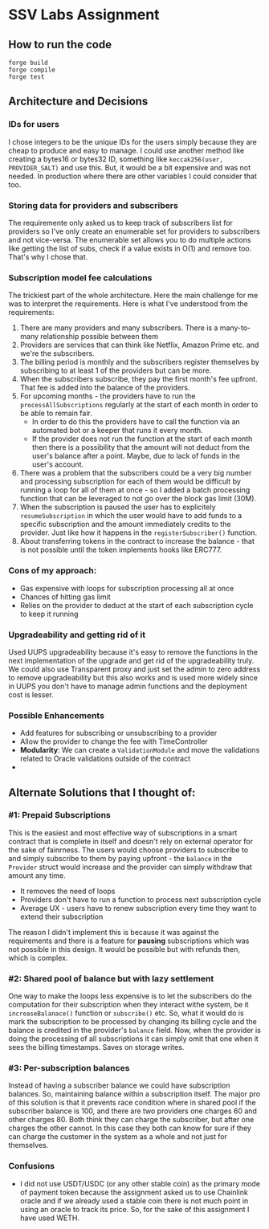 # SSV Labs Assignment

## How to run the code
```
forge build
forge compile
forge test
```

## Architecture and Decisions

### IDs for users
I chose integers to be the unique IDs for the users simply because they are cheap to produce and easy to manage. I could use another method like creating a bytes16 or bytes32 ID, something like `keccak256(user, PROVIDER_SALT)` and use this. But, it would be a bit expensive and was not needed. In production where there are other variables I could consider that too.

### Storing data for providers and subscribers
The requiremente only asked us to keep track of subscribers list for providers so I've only create an enumerable set for providers to subscribers and not vice-versa. The enumerable set allows you to do multiple actions like getting the list of subs, check if a value exists in O(1) and remove too. That's why I chose that.

### Subscription model fee calculations

The trickiest part of the whole architecture. Here the main challenge for me was to interpret the requirements. Here is what I've understood from the requirements:

1. There are many providers and many subscribers. There is a many-to-many relationship possible between them
2. Providers are services that can think like Netflix, Amazon Prime etc. and we're the subscribers.
3. The billing period is monthly and the subscribers register themselves by subscribing to at least 1 of the providers but can be more.
4. When the subscribers subscribe, they pay the first month's fee upfront. That fee is added into the balance of the providers.
5. For upcoming months - the providers have to run the `processAllSubscriptions` regularly at the start of each month in order to be able to remain fair.
    - In order to do this the providers have to call the function via an automated bot or a keeper that runs it every month.
    - If the provider does not run the function at the start of each month then there is a possibility that the amount will not deduct from the user's balance after a point. Maybe, due to lack of funds in the user's account.
6. There was a problem that the subscribers could be a very big number and processing subscription for each of them would be difficult by running a loop for all of them at once - so I added a batch processing function that can be leveraged to not go over the block gas limit (30M).
7. When the subscription is paused the user has to explicitely `resumeSubscription` in which the user would have to add funds to a specific subscription and the amount immediately credits to the provider. Just like how it happens in the `registerSubscriber()` function.
8. About transferring tokens in the contract to increase the balance - that is not possible until the token implements hooks like ERC777.

### Cons of my approach:

- Gas expensive with loops for subscription processing all at once
- Chances of hitting gas limit
- Relies on the provider to deduct at the start of each subscription cycle to keep it running

### Upgradeability and getting rid of it
Used UUPS upgradeability because it's easy to remove the functions in the next implementation of the upgrade and get rid of the upgradeability truly. We could also use Transparent proxy and just set the admin to zero address to remove upgradeability but this also works and is used more widely since in UUPS you don't have to manage admin functions and the deployment cost is lesser.

### Possible Enhancements
- Add features for subscribing or unsubscribing to a provider
- Allow the provider to change the fee with TimeController
- **Modularity**: We can create a `ValidationModule` and move the validations related to Oracle validations outside of the contract
-

## Alternate Solutions that I thought of:
### #1: Prepaid Subscriptions

This is the easiest and most effective way of subscriptions in a smart contract that is complete in itself and doesn't rely on external operator for the sake of fainrness. The users would choose providers to subscribe to and simply subscribe to them by paying upfront - the `balance` in the `Provider` struct would increase and the provider can simply withdraw that amount any time.
- It removes the need of loops
- Providers don't have to run a function to process next subscription cycle
- Average UX - users have to renew subscription every time they want to extend their subscription

The reason I didn't implement this is because it was against the requirements and there is a feature for **pausing** subscriptions which was not possible in this design.
It would be possible but with refunds then, which is complex.

### #2: Shared pool of balance but with lazy settlement
One way to make the loops less expensive is to let the subscribers do the computation for their subscription when they interact withe system, be it `increaseBalanace()` function or `subscribe()` etc. So, what it would do is mark the subscription to be processed by changing its billing cycle and the balance is credited in the provider's `balance` field. Now, when the provider is doing the processing of all subscriptions it can simply omit that one when it sees the billing timestamps. Saves on storage writes.

### #3: Per-subscription balances
Instead of having a subscriber balance we could have subscription balances. So, maintaining balance within a subscription itself. The major pro of this solution is that it prevents race condition where in shared pool if the subscriber balance is 100, and there are two providers one charges 60 and other charges 80. Both think they can charge the subscriber, but after one charges the other cannot. In this case they both can know for sure if they can charge the customer in the system as a whole and not just for themselves.

### Confusions
- I did not use USDT/USDC (or any other stable coin) as the primary mode of payment token because the assignment asked us to use Chainlink oracle and if we already used a stable coin there is not much point in using an oracle to track its price. So, for the sake of this assignment I have used WETH.